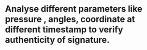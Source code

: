 # Analyse different parameters like pressure , angles, coordinate at different timestamp to verify authenticity of signature.
